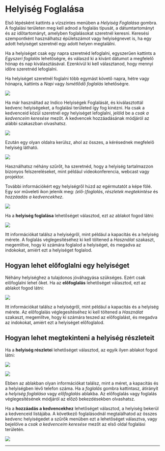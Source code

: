 # Helyiség Foglalása

Első lépésként kattints a vízszintes menüben a *Helyiség Foglalása* gombra. A foglalási területen meg kell adnod a foglalás típusát, a dátumtartományt és az időtartományt, amelyben foglalásokat szeretnél keresni. Keresési szempontként használhatsz épületszámot vagy helyiségnevet is, ha egy adott helyiséget szeretnél egy adott helyen megtalálni.

Ha a helyiséget csak egy napra szeretnéd lefoglalni, egyszerűen kattints a *Egyszeri foglalás* lehetőségre, és válaszd ki a kívánt dátumot a megfelelő hónap és nap kiválasztásával. Ezenkívül ki kell választanod, hogy mennyi időre szeretnéd lefoglalni.

Ha helyiséget szeretnél foglalni több egymást követő napra, hétre vagy hónapra, kattints a *Napi* vagy *Ismétlődő foglalás* lehetőségre.

![](../assets/room_booking/booking_area.png)

Ha már használtad az Indico Helyiségek Foglalását, és kiválasztottál kedvenc helyiségeket, a foglalási területed így fog kinézni. Ha csak a kedvenceid közül szeretnél egy helyiséget lefoglalni, jelöld be a *csak a kedvenceim keresése* mezőt. A kedvencek hozzáadásának módjáról az alábbi szakaszban olvashatsz.

![](../assets/room_booking/booking_area_favourite.png)

Ezután egy olyan oldalra kerülsz, ahol az összes, a kérésednek megfelelő helyiség látható.

![](../assets/room_booking/room_search.png)

Használhatsz néhány szűrőt, ha szeretnéd, hogy a helyiség tartalmazzon bizonyos felszereléseket, mint például videokonferencia, webcast vagy projektor.

További információkért egy helyiségről húzd az egérmutatót a képe fölé. Egy sor műveleti ikon jelenik meg: *(elő-)foglalás*, *részletek megtekintése* és *hozzáadás a kedvencekhez*.

![](../assets/room_booking/room-close-up.png)

Ha a **helyiség foglalása** lehetőséget választod, ezt az ablakot fogod látni:

![](../assets/room_booking/booking.png)

Itt információkat találsz a helyiségről, mint például a kapacitás és a helyiség mérete. A foglalás véglegesítéséhez ki kell töltened a *Használat* szakaszt, megemlítve, hogy ki számára foglalod a helyiséget, és megadva az indokokat, amiért ezt a helyiséget foglalod.

## Hogyan lehet előfoglalni egy helyiséget

Néhány helyiséghez a tulajdonos jóváhagyása szükséges. Ezért csak előfoglalni lehet őket. Ha az **előfoglalás** lehetőséget választod, ezt az ablakot fogod látni:

![](../assets/room_booking/pre_booking.png)

Itt információkat találsz a helyiségről, mint például a kapacitás és a helyiség mérete. Az előfoglalás véglegesítéséhez ki kell töltened a *Használat* szakaszt, megemlítve, hogy ki számára teszed az előfoglalást, és megadva az indokokat, amiért ezt a helyiséget előfoglalod.

## Hogyan lehet megtekinteni a helyiség részleteit

Ha a **helyiség részletei** lehetőséget választod, az egyik ilyen ablakot fogod látni:

![](../assets/room_booking/room_details_pre_booking.png)

![](../assets/room_booking/room_details_booking.png)

Ebben az ablakban olyan információkat találsz, mint a méret, a kapacitás és a helyiségben lévő telefon száma. Ha a *foglalás* gombra kattintasz, átirányít a *helyiség foglalása* vagy *előfoglalás* ablakba. Az előfoglalás vagy foglalás véglegesítésének módjáról az előző bekezdésekben olvashatsz.

Ha a **hozzáadás a kedvencekhez** lehetőséget választod, a helyiség bekerül a kedvenceid listájába. A következő foglalásodnál megtalálhatod az összes kedvenc helyiségedet a szűrők menüben ezt a lehetőséget választva, vagy bejelölve a *csak a kedvenceim keresése* mezőt az első oldal foglalási területén.

![](../assets/room_booking/favourite.png)

---

